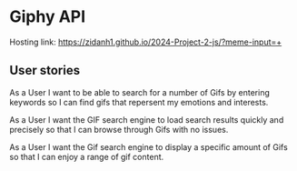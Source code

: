 # Giphy API

Hosting link: https://zidanh1.github.io/2024-Project-2-js/?meme-input=+

## User stories

As a User I want to be able to search for a number of Gifs by entering keywords so I can find gifs that repersent my emotions and interests.

As a User I want the GIF search engine to load search results quickly and precisely so that I can browse through Gifs with no issues.

As a User I want the Gif search engine to display a specific amount of Gifs so that I can enjoy a range of gif content.

